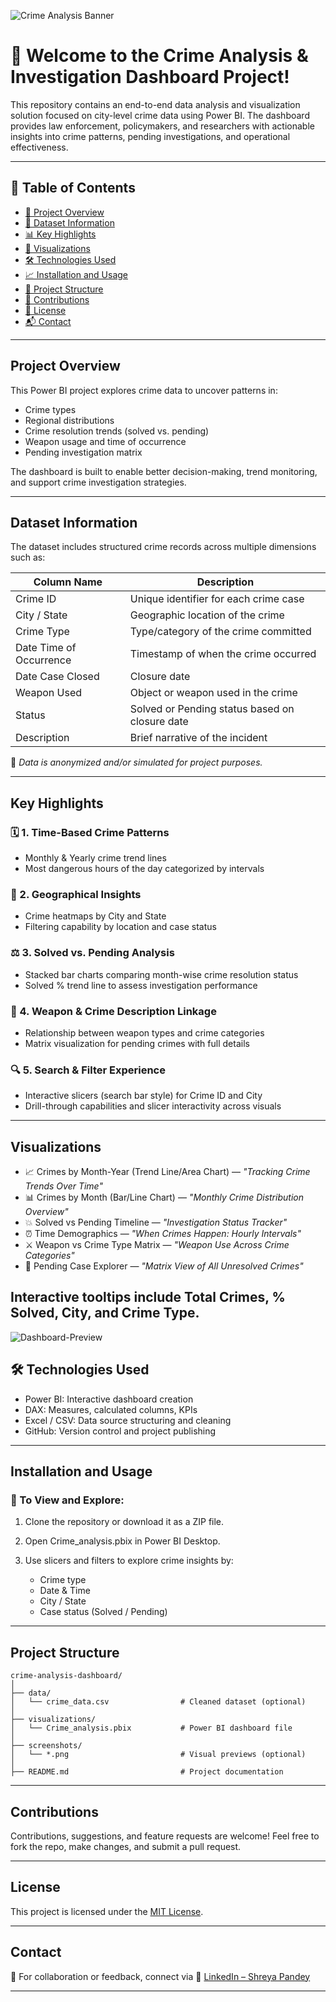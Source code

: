 ![Crime Analysis Banner](crime_wallpaper.png)

# 🚨 Welcome to the Crime Analysis & Investigation Dashboard Project!

This repository contains an end-to-end data analysis and visualization solution focused on city-level crime data using Power BI. The dashboard provides law enforcement, policymakers, and researchers with actionable insights into crime patterns, pending investigations, and operational effectiveness.

---

## 📑 Table of Contents

* [📌 Project Overview](#project-overview)
* [🎯 Dataset Information](#dataset-information)
* [📊 Key Highlights](#key-highlights)
* [📂 Visualizations](#visualizations)
* [🛠 Technologies Used](#technologies-used)
* [📈 Installation and Usage](#installation-and-usage)
* [📁 Project Structure](#project-structure)
* [🤝 Contributions](#contributions)
* [📄 License](#license)
* [📬 Contact](#contact)

---

## Project Overview

This Power BI project explores crime data to uncover patterns in:

* Crime types
* Regional distributions
* Crime resolution trends (solved vs. pending)
* Weapon usage and time of occurrence
* Pending investigation matrix

The dashboard is built to enable better decision-making, trend monitoring, and support crime investigation strategies.

---

## Dataset Information

The dataset includes structured crime records across multiple dimensions such as:

| Column Name             | Description                                    |
| ----------------------- | ---------------------------------------------- |
| Crime ID                | Unique identifier for each crime case          |
| City / State            | Geographic location of the crime               |
| Crime Type              | Type/category of the crime committed           |
| Date Time of Occurrence | Timestamp of when the crime occurred           |
| Date Case Closed        | Closure date                   |
| Weapon Used             | Object or weapon used in the crime             |
| Status                  | Solved or Pending status based on closure date |
| Description             | Brief narrative of the incident                |

📝 *Data is anonymized and/or simulated for project purposes.*

---

## Key Highlights

### 🗓 1. Time-Based Crime Patterns

* Monthly & Yearly crime trend lines
* Most dangerous hours of the day categorized by intervals

### 🧭 2. Geographical Insights

* Crime heatmaps by City and State
* Filtering capability by location and case status

### ⚖️ 3. Solved vs. Pending Analysis

* Stacked bar charts comparing month-wise crime resolution status
* Solved % trend line to assess investigation performance

### 🔪 4. Weapon & Crime Description Linkage

* Relationship between weapon types and crime categories
* Matrix visualization for pending crimes with full details

### 🔍 5. Search & Filter Experience

* Interactive slicers (search bar style) for Crime ID and City
* Drill-through capabilities and slicer interactivity across visuals

---

## Visualizations

* 📈 Crimes by Month-Year (Trend Line/Area Chart) — *"Tracking Crime Trends Over Time"*
* 📊 Crimes by Month (Bar/Line Chart) — *"Monthly Crime Distribution Overview"*
* 💥 Solved vs Pending Timeline — *"Investigation Status Tracker"*
* ⏰ Time Demographics — *"When Crimes Happen: Hourly Intervals"*
* ⚔️ Weapon vs Crime Type Matrix — *"Weapon Use Across Crime Categories"*
* 🧾 Pending Case Explorer — *"Matrix View of All Unresolved Crimes"*

Interactive tooltips include Total Crimes, % Solved, City, and Crime Type.
---
![Dashboard-Preview](Crime_analysis_page-2.jpg)


## 🛠 Technologies Used

* Power BI: Interactive dashboard creation
* DAX: Measures, calculated columns, KPIs
* Excel / CSV: Data source structuring and cleaning
* GitHub: Version control and project publishing

---

## Installation and Usage

### 🧰 To View and Explore:

1. Clone the repository or download it as a ZIP file.
2. Open Crime_analysis.pbix in Power BI Desktop.
3. Use slicers and filters to explore crime insights by:

   * Crime type
   * Date & Time
   * City / State
   * Case status (Solved / Pending)

---

## Project Structure
```
crime-analysis-dashboard/
│
├── data/
│   └── crime_data.csv                # Cleaned dataset (optional)
│
├── visualizations/
│   └── Crime_analysis.pbix           # Power BI dashboard file
│
├── screenshots/
│   └── *.png                         # Visual previews (optional)
│
├── README.md                         # Project documentation

```
---

## Contributions

Contributions, suggestions, and feature requests are welcome!
Feel free to fork the repo, make changes, and submit a pull request.

---

## License

This project is licensed under the [MIT License](LICENSE).

---

## Contact

📧 For collaboration or feedback, connect via
🔗 [LinkedIn – Shreya Pandey](https://www.linkedin.com/in/shreya-pandey-97252431b)

---
